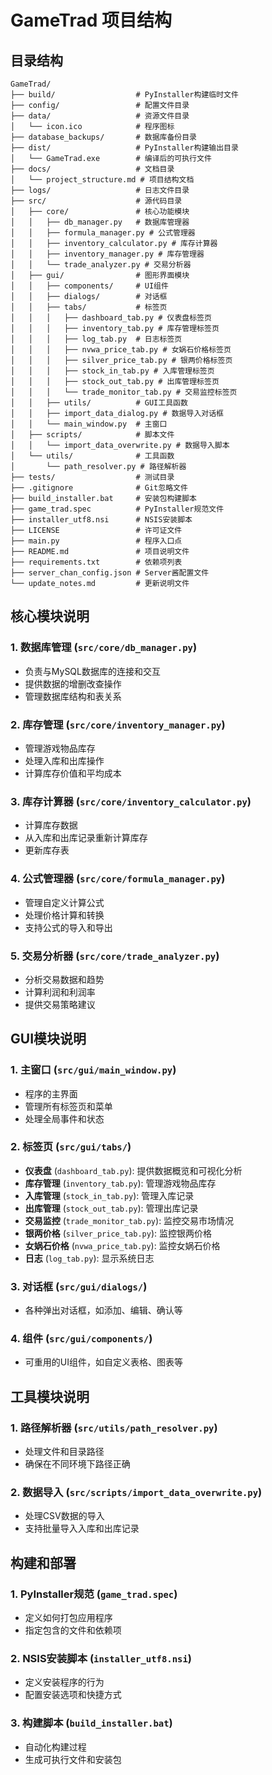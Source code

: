 # GameTrad 项目结构

## 目录结构

```
GameTrad/
├── build/                  # PyInstaller构建临时文件
├── config/                 # 配置文件目录
├── data/                   # 资源文件目录
│   └── icon.ico            # 程序图标
├── database_backups/       # 数据库备份目录
├── dist/                   # PyInstaller构建输出目录
│   └── GameTrad.exe        # 编译后的可执行文件
├── docs/                   # 文档目录
│   └── project_structure.md # 项目结构文档
├── logs/                   # 日志文件目录
├── src/                    # 源代码目录
│   ├── core/               # 核心功能模块
│   │   ├── db_manager.py   # 数据库管理器
│   │   ├── formula_manager.py # 公式管理器
│   │   ├── inventory_calculator.py # 库存计算器
│   │   ├── inventory_manager.py # 库存管理器
│   │   └── trade_analyzer.py # 交易分析器
│   ├── gui/                # 图形界面模块
│   │   ├── components/     # UI组件
│   │   ├── dialogs/        # 对话框
│   │   ├── tabs/           # 标签页
│   │   │   ├── dashboard_tab.py # 仪表盘标签页
│   │   │   ├── inventory_tab.py # 库存管理标签页
│   │   │   ├── log_tab.py  # 日志标签页
│   │   │   ├── nvwa_price_tab.py # 女娲石价格标签页
│   │   │   ├── silver_price_tab.py # 银两价格标签页
│   │   │   ├── stock_in_tab.py # 入库管理标签页
│   │   │   ├── stock_out_tab.py # 出库管理标签页
│   │   │   └── trade_monitor_tab.py # 交易监控标签页
│   │   ├── utils/          # GUI工具函数
│   │   ├── import_data_dialog.py # 数据导入对话框
│   │   └── main_window.py  # 主窗口
│   ├── scripts/            # 脚本文件
│   │   └── import_data_overwrite.py # 数据导入脚本
│   └── utils/              # 工具函数
│       └── path_resolver.py # 路径解析器
├── tests/                  # 测试目录
├── .gitignore              # Git忽略文件
├── build_installer.bat     # 安装包构建脚本
├── game_trad.spec          # PyInstaller规范文件
├── installer_utf8.nsi      # NSIS安装脚本
├── LICENSE                 # 许可证文件
├── main.py                 # 程序入口点
├── README.md               # 项目说明文件
├── requirements.txt        # 依赖项列表
├── server_chan_config.json # Server酱配置文件
└── update_notes.md         # 更新说明文件
```

## 核心模块说明

### 1. 数据库管理 (`src/core/db_manager.py`)
- 负责与MySQL数据库的连接和交互
- 提供数据的增删改查操作
- 管理数据库结构和表关系

### 2. 库存管理 (`src/core/inventory_manager.py`)
- 管理游戏物品库存
- 处理入库和出库操作
- 计算库存价值和平均成本

### 3. 库存计算器 (`src/core/inventory_calculator.py`)
- 计算库存数据
- 从入库和出库记录重新计算库存
- 更新库存表

### 4. 公式管理器 (`src/core/formula_manager.py`)
- 管理自定义计算公式
- 处理价格计算和转换
- 支持公式的导入和导出

### 5. 交易分析器 (`src/core/trade_analyzer.py`)
- 分析交易数据和趋势
- 计算利润和利润率
- 提供交易策略建议

## GUI模块说明

### 1. 主窗口 (`src/gui/main_window.py`)
- 程序的主界面
- 管理所有标签页和菜单
- 处理全局事件和状态

### 2. 标签页 (`src/gui/tabs/`)
- **仪表盘** (`dashboard_tab.py`): 提供数据概览和可视化分析
- **库存管理** (`inventory_tab.py`): 管理游戏物品库存
- **入库管理** (`stock_in_tab.py`): 管理入库记录
- **出库管理** (`stock_out_tab.py`): 管理出库记录
- **交易监控** (`trade_monitor_tab.py`): 监控交易市场情况
- **银两价格** (`silver_price_tab.py`): 监控银两价格
- **女娲石价格** (`nvwa_price_tab.py`): 监控女娲石价格
- **日志** (`log_tab.py`): 显示系统日志

### 3. 对话框 (`src/gui/dialogs/`)
- 各种弹出对话框，如添加、编辑、确认等

### 4. 组件 (`src/gui/components/`)
- 可重用的UI组件，如自定义表格、图表等

## 工具模块说明

### 1. 路径解析器 (`src/utils/path_resolver.py`)
- 处理文件和目录路径
- 确保在不同环境下路径正确

### 2. 数据导入 (`src/scripts/import_data_overwrite.py`)
- 处理CSV数据的导入
- 支持批量导入入库和出库记录

## 构建和部署

### 1. PyInstaller规范 (`game_trad.spec`)
- 定义如何打包应用程序
- 指定包含的文件和依赖项

### 2. NSIS安装脚本 (`installer_utf8.nsi`)
- 定义安装程序的行为
- 配置安装选项和快捷方式

### 3. 构建脚本 (`build_installer.bat`)
- 自动化构建过程
- 生成可执行文件和安装包 